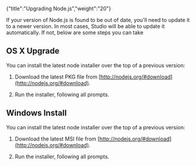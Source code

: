 {"title":"Upgrading Node.js","weight":"20"}

If your version of Node.js is found to be out of date, you'll need to update it to a newer version. In most cases, Studio will be able to update it automatically. If not, below are some steps you can take

## OS X Upgrade

You can install the latest node installer over the top of a previous version:

1. Download the latest PKG file from [http://nodejs.org/#download](http://nodejs.org/#download).

2. Run the installer, following all prompts.

## Windows Install

You can install the latest node installer over the top of a previous version:

1. Download the latest MSI file from [http://nodejs.org/#download](http://nodejs.org/#download).

2. Run the installer, following all prompts.
